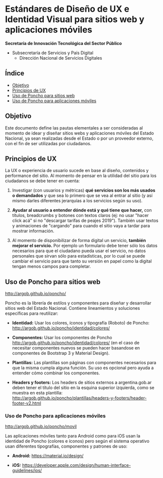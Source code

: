 # Estándares de Diseño de UX e Identidad Visual para sitios web y aplicaciones móviles

**Secretaría de Innovación Tecnológica del Sector Público**
 - Subsecretaría de Servicios y País Digital 
    - Dirección Nacional de Servicios Digitales

## Índice

* [Objetivo](#objetivo)
* [Principios de UX](#principios-de-ux)
* [Uso de Poncho para sitios web](#uso-de-poncho-para-sitios-web)
* [Uso de Poncho para aplicaciones móviles](#uso-de-poncho-para-aplicaciones-móviles)

## **Objetivo**

Este documento define las pautas elementales a ser consideradas al momento de idear y diseñar sitios webs y aplicaciones móviles del Estado Nacional, ya sean realizadas desde el Estado o por un proveedor externo, con el fin de ser utilizadas por ciudadanos.

## **Principios de UX**

La UX o experiencia de usuario sucede en base al diseño, contenidos y performance del sitio. Al momento de pensar en la utilidad del sitio para los ciudadanos se debe tener en cuenta:

1. Investigar (con usuarios y métricas) **qué servicios son los más usados o demandados** y que sea lo primero que se vea al entrar al sitio (y así mismo darles diferentes jerarquías a los servicios según su uso).

2. **Ayudar al usuario a entender dónde está y qué tiene que hacer,** con títulos, breadcrumbs y botones con textos claros (ej: no usar "hacer click acá" si no "descargar tarifas de peajes 2019"). También usar textos y animaciones de "cargando" para cuando el sitio vaya a tardar para mostrar información.

3. Al momento de disponibilizar de forma digital un servicio, **también mejorar el servicio.** Por ejemplo un formulario debe tener sólo los datos necesarios para que el ciudadano pueda usar el servicio, no datos personales que sirvan sólo para estadísticas, por lo cual se puede cambiar el servicio para que tanto su versión en papel como la digital tengan menos campos para completar.

## **Uso de Poncho para sitios web**

http://argob.github.io/poncho/

Poncho es la librería de estilos y componentes para diseñar y desarrollar sitios web del Estado Nacional. Contiene lineamientos y soluciones específicas para reutilizar:

* **Identidad:** Usar los colores, íconos y tipografía (Roboto) de Poncho: http://argob.github.io/poncho/identidad/colores/

* **Componentes:** Usar los componentes de Poncho http://argob.github.io/poncho/identidad/colores/ (en el caso de necesitar componentes nuevos se pueden hacer basandose en componentes de Bootstrap 3 y Material Design).

* **Plantillas:** Las plantillas son páginas con componentes necesarios para que la misma cumpla alguna función. Su uso es opcional pero ayuda a entender cómo combinar los componentes.

* **Headers y footers:** Los headers de sitios externos a argentina.gob.ar deben tener el título del sitio en la esquina superior izquierda, como se muestra en esta plantilla: http://argob.github.io/poncho/plantillas/headers-y-footers/header-footer-v2.html

### **Uso de Poncho para aplicaciones móviles**

http://argob.github.io/poncho/movil

Las aplicaciones móviles tanto para Android como para iOS usan la identidad de Poncho (colores e íconos) pero según el sistema operativo usan diferentes tipografías, componentes y patrones de uso:

* **Android:** https://material.io/design/

* **iOS:** https://developer.apple.com/design/human-interface-guidelines/ios/
